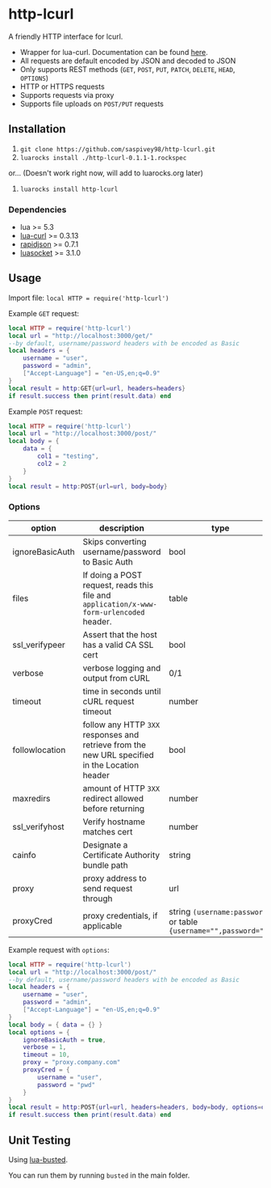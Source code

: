 # http-lcurl
A friendly HTTP interface for lcurl.

- Wrapper for lua-curl. Documentation can be found [here](https://lua-curl.github.io/lcurl/modules/lcurl.html). 
- All requests are default encoded by JSON and decoded to JSON
- Only supports REST methods (`GET`, `POST`, `PUT`, `PATCH`, `DELETE`, `HEAD`, `OPTIONS`)
- HTTP or HTTPS requests
- Supports requests via proxy
- Supports file uploads on `POST/PUT` requests

## Installation
1. `git clone https://github.com/saspivey98/http-lcurl.git`
2. `luarocks install ./http-lcurl-0.1.1-1.rockspec`

or... (Doesn't work right now, will add to luarocks.org later)

1. `luarocks install http-lcurl`

### Dependencies
- lua >= 5.3
- [lua-curl](https://github.com/Lua-cURL/Lua-cURLv3) >= 0.3.13
- [rapidjson](https://github.com/xpol/lua-rapidjson) >= 0.7.1
- [luasocket](https://github.com/lunarmodules/luasocket) >= 3.1.0

## Usage

Import file:
`local HTTP = require('http-lcurl')`

Example `GET` request:
```lua
local HTTP = require('http-lcurl')
local url = "http://localhost:3000/get/"
--by default, username/password headers with be encoded as Basic
local headers = {
    username = "user",
    password = "admin",
    ["Accept-Language"] = "en-US,en;q=0.9"
}
local result = http:GET{url=url, headers=headers}
if result.success then print(result.data) end
```

Example `POST` request:
```lua
local HTTP = require('http-lcurl')
local url = "http://localhost:3000/post/"
local body = {
    data = {
        col1 = "testing",
        col2 = 2
    }
}
local result = http:POST{url=url, body=body}
```

### Options
| option | description | type |
| ------ | ----------- | ---- |
| ignoreBasicAuth | Skips converting username/password to Basic Auth | bool |
| files | If doing a POST request, reads this file and `application/x-www-form-urlencoded` header. | table |
| ssl_verifypeer | Assert that the host has a valid CA SSL cert | bool |
| verbose | verbose logging and output from cURL | 0/1 |
| timeout | time in seconds until cURL request timeout | number |
| followlocation | follow any HTTP `3XX` responses and retrieve from the new URL specified in the Location header | bool |
| maxredirs | amount of HTTP `3XX` redirect allowed before returning | number |
| ssl_verifyhost | Verify hostname matches cert | number |
| cainfo | Designate a Certificate Authority bundle path | string |
| proxy | proxy address to send request through | url |
| proxyCred | proxy credentials, if applicable | string `(username:password)` or table `{username="",password=""}` |

Example request with `options`:
```lua
local HTTP = require('http-lcurl')
local url = "http://localhost:3000/post/"
--by default, username/password headers with be encoded as Basic
local headers = {
    username = "user",
    password = "admin",
    ["Accept-Language"] = "en-US,en;q=0.9"
}
local body = { data = {} }
local options = {
    ignoreBasicAuth = true,
    verbose = 1,
    timeout = 10,
    proxy = "proxy.company.com"
    proxyCred = {
        username = "user",
        password = "pwd"
    }
}
local result = http:POST{url=url, headers=headers, body=body, options=options}
if result.success then print(result.data) end
```

## Unit Testing

Using [lua-busted](https://github.com/lunarmodules/busted).

You can run them by running `busted` in the main folder.